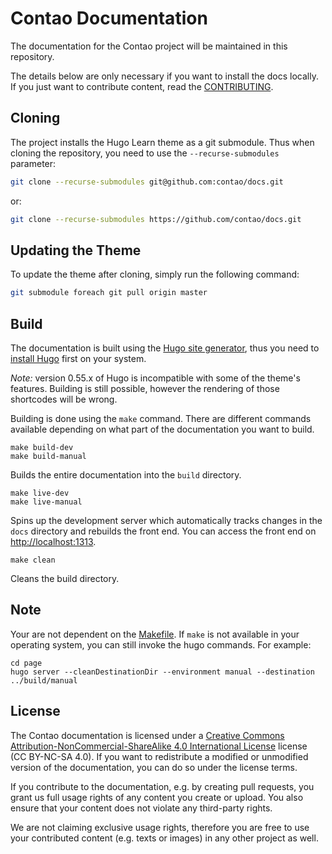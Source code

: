 # Contao Documentation

The documentation for the Contao project will be maintained in this repository.

The details below are only necessary if you want to install the docs locally.
If you just want to contribute content, read the [CONTRIBUTING](CONTRIBUTING.md).


## Cloning

The project installs the Hugo Learn theme as a git submodule. Thus when cloning
the repository, you need to use the `--recurse-submodules` parameter:

```bash
git clone --recurse-submodules git@github.com:contao/docs.git
```
or:

```bash
git clone --recurse-submodules https://github.com/contao/docs.git
```


## Updating the Theme

To update the theme after cloning, simply run the following command:

```bash
git submodule foreach git pull origin master
```


## Build

The documentation is built using the [Hugo site generator](https://gohugo.io/), 
thus you need to [install Hugo](https://gohugo.io/getting-started/installing/) 
first on your system.

_Note:_ version 0.55.x of Hugo is incompatible with some of the theme's features. 
Building is still possible, however the rendering of those shortcodes will be wrong.

Building is done using the `make` command. There are different commands available 
depending on what part of the documentation you want to build.

```
make build-dev
make build-manual
```

Builds the entire documentation into the `build` directory.

```
make live-dev
make live-manual
```

Spins up the development server which automatically tracks changes in the `docs` 
directory and rebuilds the front end. You can access the front end on [http://localhost:1313](http://localhost:1313).

```
make clean
```

Cleans the build directory.


## Note

Your are not dependent on the [Makefile](Makefile). If `make` is not available 
in your operating system, you can still invoke the hugo commands. For example:

```
cd page
hugo server --cleanDestinationDir --environment manual --destination ../build/manual 
```


## License

The Contao documentation is licensed under a [Creative Commons Attribution-NonCommercial-ShareAlike 4.0 International
License](https://creativecommons.org/licenses/by-nc-sa/4.0/) license (CC BY-NC-SA 4.0). If you want to redistribute a modified or unmodified version of the documentation, you can do so under the license terms.

If you contribute to the documentation, e.g. by creating pull requests, you grant us full usage rights of any content you create or upload. You also ensure that your
content does not violate any third-party rights.

We are not claiming exclusive usage rights, therefore you are free to use your
contributed content (e.g. texts or images) in any other project as well.
